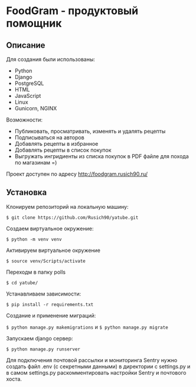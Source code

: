 # FoodGram - продуктовый помощник
## Описание


Для создания были использованы:

* Python
* Django
* PostgreSQL
* HTML
* JavaScript
* Linux
* Gunicorn, NGINX

Возможности:

* Публиковать, просматривать, изменять и удалять рецепты
* Подписываться на авторов
* Добавлять рецепты в избранное
* Добавлять рецепты в список покупок
* Выгружать ингридиенты из списка покупок в PDF файле для похода по магазинам =)

Проект доступен по адресу http://foodgram.rusich90.ru/

## Установка 
Клонируем репозиторий на локальную машину:

```$ git clone https://github.com/Rusich90/yatube.git```

 Создаем виртуальное окружение:
 
 ```$ python -m venv venv```
 
  Активируем виртуальное окружение
 
 ```$ source venv/Scripts/activate```
 
 Переходм в папку polls
 
 ```$ cd yatube/```
 
 Устанавливаем зависимости:

```$ pip install -r requirements.txt```

Создание и применение миграций:

```$ python manage.py makemigrations``` и ```$ python manage.py migrate```

Запускаем django сервер:

```$ python manage.py runserver```

Для подключения почтовой рассылки и мониторинга Sentry нужно создать файл .env (с секретными данными) в директории с settings.py и в самом settings.py раскомментировать настройки Sentry и почтового хоста.
